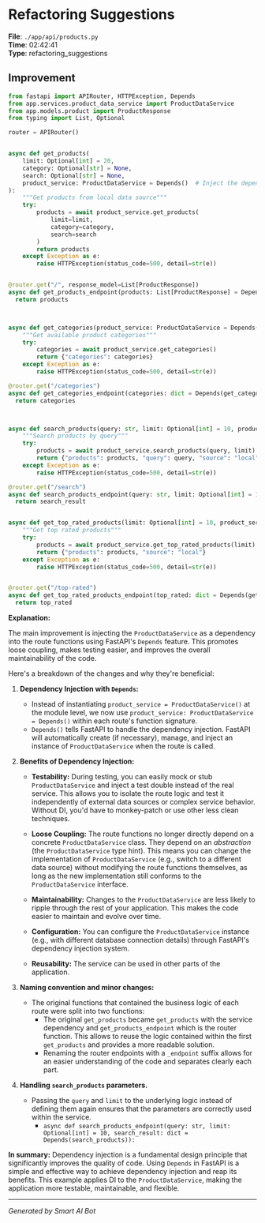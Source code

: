 # Refactoring Suggestions

**File**: `./app/api/products.py`  
**Time**: 02:42:41  
**Type**: refactoring_suggestions

## Improvement

```python
from fastapi import APIRouter, HTTPException, Depends
from app.services.product_data_service import ProductDataService
from app.models.product import ProductResponse
from typing import List, Optional

router = APIRouter()


async def get_products(
    limit: Optional[int] = 20,
    category: Optional[str] = None,
    search: Optional[str] = None,
    product_service: ProductDataService = Depends()  # Inject the dependency
):
    """Get products from local data source"""
    try:
        products = await product_service.get_products(
            limit=limit,
            category=category,
            search=search
        )
        return products
    except Exception as e:
        raise HTTPException(status_code=500, detail=str(e))


@router.get("/", response_model=List[ProductResponse])
async def get_products_endpoint(products: List[ProductResponse] = Depends(get_products)):
  return products



async def get_categories(product_service: ProductDataService = Depends()):
    """Get available product categories"""
    try:
        categories = await product_service.get_categories()
        return {"categories": categories}
    except Exception as e:
        raise HTTPException(status_code=500, detail=str(e))

@router.get("/categories")
async def get_categories_endpoint(categories: dict = Depends(get_categories)):
  return categories



async def search_products(query: str, limit: Optional[int] = 10, product_service: ProductDataService = Depends()):
    """Search products by query"""
    try:
        products = await product_service.search_products(query, limit)
        return {"products": products, "query": query, "source": "local"}
    except Exception as e:
        raise HTTPException(status_code=500, detail=str(e))

@router.get("/search")
async def search_products_endpoint(query: str, limit: Optional[int] = 10, search_result: dict = Depends(search_products)):
  return search_result


async def get_top_rated_products(limit: Optional[int] = 10, product_service: ProductDataService = Depends()):
    """Get top rated products"""
    try:
        products = await product_service.get_top_rated_products(limit)
        return {"products": products, "source": "local"}
    except Exception as e:
        raise HTTPException(status_code=500, detail=str(e))


@router.get("/top-rated")
async def get_top_rated_products_endpoint(top_rated: dict = Depends(get_top_rated_products)):
  return top_rated
```

**Explanation:**

The main improvement is injecting the `ProductDataService` as a dependency into the route functions using FastAPI's `Depends` feature.  This promotes loose coupling, makes testing easier, and improves the overall maintainability of the code.

Here's a breakdown of the changes and why they're beneficial:

1. **Dependency Injection with `Depends`:**

   - Instead of instantiating `product_service = ProductDataService()` at the module level, we now use `product_service: ProductDataService = Depends()` within each route's function signature.
   - `Depends()` tells FastAPI to handle the dependency injection. FastAPI will automatically create (if necessary), manage, and inject an instance of `ProductDataService` when the route is called.

2. **Benefits of Dependency Injection:**

   - **Testability:**  During testing, you can easily mock or stub `ProductDataService` and inject a test double instead of the real service. This allows you to isolate the route logic and test it independently of external data sources or complex service behavior.  Without DI, you'd have to monkey-patch or use other less clean techniques.

   - **Loose Coupling:** The route functions no longer directly depend on a concrete `ProductDataService` class.  They depend on an *abstraction* (the `ProductDataService` type hint). This means you can change the implementation of `ProductDataService` (e.g., switch to a different data source) without modifying the route functions themselves, as long as the new implementation still conforms to the `ProductDataService` interface.

   - **Maintainability:**  Changes to the `ProductDataService` are less likely to ripple through the rest of your application. This makes the code easier to maintain and evolve over time.

   - **Configuration:** You can configure the `ProductDataService` instance (e.g., with different database connection details) through FastAPI's dependency injection system.

   - **Reusability:**  The service can be used in other parts of the application.

3. **Naming convention and minor changes:**
   - The original functions that contained the business logic of each route were split into two functions:
     - The original `get_products` became `get_products` with the service dependency and `get_products_endpoint` which is the router function. This allows to reuse the logic contained within the first `get_products` and provides a more readable solution.
     - Renaming the router endpoints with a `_endpoint` suffix allows for an easier understanding of the code and separates clearly each part.

4. **Handling `search_products` parameters.**
   - Passing the `query` and `limit` to the underlying logic instead of defining them again ensures that the parameters are correctly used within the service.
     - `async def search_products_endpoint(query: str, limit: Optional[int] = 10, search_result: dict = Depends(search_products)):`

**In summary:** Dependency injection is a fundamental design principle that significantly improves the quality of code.  Using `Depends` in FastAPI is a simple and effective way to achieve dependency injection and reap its benefits. This example applies DI to the `ProductDataService`, making the application more testable, maintainable, and flexible.

---
*Generated by Smart AI Bot*
